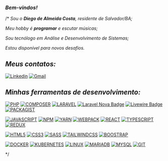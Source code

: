 ### _Bem-vindos!_

/*
_Sou o **Diego de Almeida Costa**, residente de Salvador/BA;_

_Meu hobby é **programar** e escutar músicas;_

_Sou tecnólogo em Análise e Desenvolvimento de Sistemas;_

_Estou disponível para novos desafios._

## _Meus contatos:_

[![Linkedin](https://img.shields.io/badge/LinkedIn-0077B5?style=for-the-badge&logo=linkedin&logoColor=white)](https://www.linkedin.com/in/diegodealmeidacosta/)
[![Gmail](https://img.shields.io/badge/Gmail-D14836?style=for-the-badge&logo=gmail&logoColor=white)](mailto:diegocostaxp@gmail.com?subject=[GitHub]%20Acabei%20de%20ver%20o%20seu%20GitHub)

## _Minhas ferramentas de desenvolvimento:_

[![PHP](https://img.shields.io/badge/PHP-777BB4?style=for-the-badge&logo=php&logoColor=white)](https://github.com/diegocostaxp?tab=repositories&language=php)
[![COMPOSER](https://img.shields.io/badge/Composer-885630?style=for-the-badge&logo=Composer&logoColor=white)](https://github.com/diegocostaxp)
[![LARAVEL](https://img.shields.io/badge/Laravel-FF2D20?style=for-the-badge&logo=laravel&logoColor=white)](https://github.com/diegocostaxp?tab=repositories&language=laravel)
[![Laravel Nova Badge](https://img.shields.io/badge/Laravel%20Nova-252D37?logo=laravelnova&logoColor=fff&style=for-the-badge)](https://github.com/diegocostaxp)
[![Livewire Badge](https://img.shields.io/badge/Livewire-4E56A6?logo=livewire&logoColor=fff&style=for-the-badge)](https://github.com/diegocostaxp)
[![PACKAGIST](https://img.shields.io/badge/Packagist-F28D1A?style=for-the-badge&logo=Packagist&logoColor=white)](https://github.com/diegocostaxp)

<!---
_Sou programador de aplicativos, sistemas e sites. Trabalho com diversas tecnologias;_
[![PostgreSQL Badge](https://img.shields.io/badge/PostgreSQL-316192?style=for-the-badge&logo=postgresql&logoColor=white)](https://github.com/diegocostaxp)
[![MICROSOFT](https://img.shields.io/badge/Microsoft-666666?style=for-the-badge&logo=microsoft&logoColor=white)](https://github.com/diegocostaxp)
[![.NET](https://img.shields.io/badge/.NET-512BD4?style=for-the-badge&logo=dotnet&logoColor=white)](https://github.com/diegocostaxp)
[![C#](https://img.shields.io/badge/C%23-239120?style=for-the-badge&logo=c-sharp&logoColor=white)](https://github.com/diegocostaxp) 
[![SQL_SERVER](https://img.shields.io/badge/Microsoft_SQL_Server-CC2927?style=for-the-badge&logo=microsoft-sql-server&logoColor=white)](https://github.com/diegocostaxp)
[![APACHE](https://img.shields.io/badge/Apache-D22128?style=for-the-badge&logo=Apache&logoColor=white)](https://github.com/diegocostaxp)
[![XAMPP](https://img.shields.io/badge/Xampp-F37623?style=for-the-badge&logo=xampp&logoColor=white)](https://github.com/diegocostaxp)
[![NGINX](https://img.shields.io/badge/Nginx-009639?style=for-the-badge&logo=nginx&logoColor=white)](https://github.com/diegocostaxp)
[![INSOMNIA](https://img.shields.io/badge/Insomnia-5849be?style=for-the-badge&logo=Insomnia&logoColor=white)](https://github.com/diegocostaxp)
[![POSTMAN](https://img.shields.io/badge/Postman-FF6C37?style=for-the-badge&logo=Postman&logoColor=white)](https://github.com/diegocostaxp)
-->

[![JAVASCRIPT](https://img.shields.io/badge/JavaScript-F7DF1E?style=for-the-badge&logo=javascript&logoColor=black)](https://github.com/diegocostaxp?tab=repositories&language=javascript)
[![NPM](https://img.shields.io/badge/npm-CB3837?style=for-the-badge&logo=npm&logoColor=white)](https://github.com/diegocostaxp)
[![YARN](https://img.shields.io/badge/Yarn-2C8EBB?style=for-the-badge&logo=yarn&logoColor=white)](https://github.com/diegocostaxp)
[![WEBPACK](https://img.shields.io/badge/Webpack-8DD6F9?style=for-the-badge&logo=Webpack&logoColor=white)](https://github.com/diegocostaxp)
[![REACT](https://img.shields.io/badge/React-20232A?style=for-the-badge&logo=react&logoColor=61DAFB)](https://github.com/diegocostaxp)
[![TYPESCRIPT](https://img.shields.io/badge/TypeScript-007ACC?style=for-the-badge&logo=typescript&logoColor=white)](https://github.com/diegocostaxp)
[![REDUX](https://img.shields.io/badge/Redux-593D88?style=for-the-badge&logo=redux&logoColor=white)](https://github.com/diegocostaxp)

[![HTML5](https://img.shields.io/badge/HTML5-E34F26?style=for-the-badge&logo=html5&logoColor=white)](https://github.com/diegocostaxp?tab=repositories&language=html)
[![CSS3](https://img.shields.io/badge/CSS3-1572B6?style=for-the-badge&logo=css3&logoColor=white)](https://github.com/diegocostaxp?tab=repositories&language=css)
[![SASS](https://img.shields.io/badge/Sass-CC6699?style=for-the-badge&logo=sass&logoColor=white)](https://github.com/diegocostaxp?tab=repositories&language=sass)
[![TAILWINDCSS](https://img.shields.io/badge/Tailwind_CSS-38B2AC?style=for-the-badge&logo=tailwind-css&logoColor=white)](https://github.com/diegocostaxp?tab=repositories&language=tailwindcss)
[![BOOSTRAP](https://img.shields.io/badge/Bootstrap-563D7C?style=for-the-badge&logo=bootstrap&logoColor=white)](https://github.com/diegocostaxp?tab=repositories&language=bootstrap)

[![DOCKER](https://img.shields.io/badge/Docker-2CA5E0?style=for-the-badge&logo=docker&logoColor=white)](https://github.com/diegocostaxp)
[![KUBERNETES](https://img.shields.io/badge/Kubernetes-326DE6?style=for-the-badge&logo=kubernetes&logoColor=white)](https://github.com/diegocostaxp)
[![LINUX](https://img.shields.io/badge/Linux-E34F26?style=for-the-badge&logo=linux&logoColor=black)](https://github.com/diegocostaxp)
[![MARIADB](https://img.shields.io/badge/MariaDB-003545?style=for-the-badge&logo=mariadb&logoColor=white)](https://github.com/diegocostaxp)
[![MYSQL](https://img.shields.io/badge/MySQL-005C84?style=for-the-badge&logo=mysql&logoColor=white)](https://github.com/diegocostaxp)
[![GIT](https://img.shields.io/badge/GIT-E44C30?style=for-the-badge&logo=git&logoColor=white)](https://github.com/diegocostaxp)

*/

